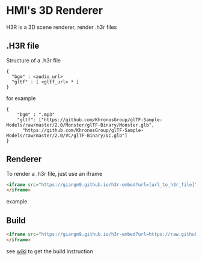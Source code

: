 # HMI's 3D Renderer 
 
H3R is a 3D scene renderer, render .h3r files
## .H3R file
Structure of a .h3r file  
```
{
  "bgm" : <audio_url>
  "gltf" : [ <gltf_url> * ]
}
```
for example 
```
{
    "bgm" : ".mp3"
    "gltf": ["https://github.com/KhronosGroup/glTF-Sample-Models/raw/master/2.0/Monster/glTF-Binary/Monster.glb",
      "https://github.com/KhronosGroup/glTF-Sample-Models/raw/master/2.0/VC/glTF-Binary/VC.glb"]
}
```

## Renderer
To render a .h3r file, just use an iframe 
```html
<iframe src="https://giangm9.github.io/h3r-embed?url=[url_to_h3r_file]">
</iframe>
```
example 
## Build
```html
<iframe src="https://giangm9.github.io/h3r-embed?url=https://raw.githubusercontent.com/giangm9/h3r-embed/master/examples/simple.h3r">
</iframe>
```

see [wiki](https://github.com/giangm9/h3r-embed/wiki/H3R-Wiki) to get the build instruction

